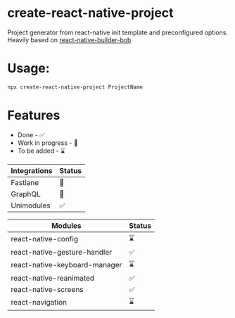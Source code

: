 # create-react-native-project

Project generator from react-native init template and preconfigured options.
Heavily based on [react-native-builder-bob](https://github.com/callstack/react-native-builder-bob)

# Usage:

```sh
npx create-react-native-project ProjectName
```

# Features

- Done - :white_check_mark:
- Work in progress - :construction:
- To be added - :hourglass:

| Integrations | Status             |
| ------------ | ------------------ |
| Fastlane     | :construction:     |
| GraphQL      | :construction:     |
| Unimodules   | :white_check_mark: |

| Modules                       | Status             |
| ----------------------------- | ------------------ |
| react-native-config           | :hourglass:        |
| react-native-gesture-handler  | :white_check_mark: |
| react-native-keyboard-manager | :hourglass:        |
| react-native-reanimated       | :white_check_mark: |
| react-native-screens          | :white_check_mark: |
| react-navigation              | :hourglass:        |
